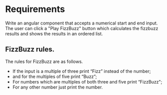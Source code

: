# Requirements

Write an angular component that accepts a numerical start and end input. 
The user can click a "Play FizzBuzz" button which calculates the fizzbuzz results and shows
the results in an ordered list.

## FizzBuzz rules.
The rules for FizzBuzz are as follows.
- If the input is a multiple of three print “Fizz” instead of the number;
- and for the multiples of five print “Buzz”;
- For numbers which are multiples of both three and five print “FizzBuzz";
- For any other number just print the number.
